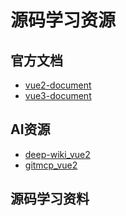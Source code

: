 # 源码学习资源
 
## 官方文档
 - [vue2-document](https://v2.cn.vuejs.org/v2/guide/installation.html)
 - [vue3-document](https://v3.cn.vuejs.org/guide/introduction.html)

## AI资源
 - [deep-wiki_vue2](https://deepwiki.com/vuejs/vue/1.2-vue.js-2.7-vs-vue-3)
 - [gitmcp_vue2](https://gitmcp.io/vuejs/vue)
 
## 源码学习资料
